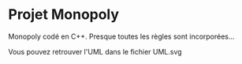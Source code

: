 # Projet Monopoly

Monopoly codé en C++. Presque toutes les règles sont incorporées...

Vous pouvez retrouver l'UML dans le fichier UML.svg
